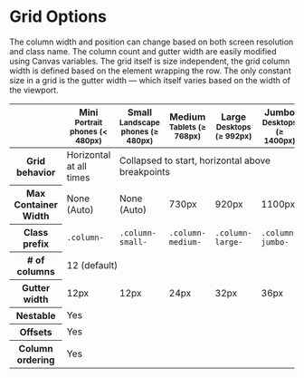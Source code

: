 # Grid Options

The column width and position can change based on both screen resolution and class name.  The column count and gutter width are easily modified using Canvas variables.  The grid itself is size independent, the grid column width is defined based on the element wrapping the row.  The only constant size in a grid is the gutter width &mdash; which itself varies based on the width of the viewport.

<table class="table table-bordered table-striped flush-bottom">
  <thead>
    <tr>
      <th></th>
      <th class="text-align-center">
        Mini<br>
        <small class="flush-bottom">Portrait phones (< 480px)</small>
      </th>
      <th class="text-align-center">
        Small<br>
        <small class="flush-bottom">Landscape phones (≥ 480px)</small>
      </th>
      <th class="text-align-center">
        Medium<br>
        <small class="flush-bottom">Tablets (≥ 768px)</small>
      </th>
      <th class="text-align-center">
        Large<br>
        <small class="flush-bottom">Desktops (≥ 992px)</small>
      </th>
      <th class="text-align-center">
        Jumbo<br>
        <small class="flush-bottom">Desktops (≥ 1400px)</small>
      </th>
    </tr>
  </thead>
  <tbody>
    <tr>
      <th class="text-nowrap" scope="row">Grid behavior</th>
      <td>Horizontal at all times</td>
      <td colspan="4">Collapsed to start, horizontal above breakpoints</td>
    </tr>
    <tr>
      <th class="text-nowrap" scope="row">Max Container Width</th>
      <td>None (Auto)</td>
      <td>None (Auto)</td>
      <td>730px</td>
      <td>920px</td>
      <td>1100px</td>
    </tr>
    <tr>
      <th class="text-nowrap" scope="row">Class prefix</th>
      <td><code>.column-</code></td>
      <td><code>.column-small-</code></td>
      <td><code>.column-medium-</code></td>
      <td><code>.column-large-</code></td>
      <td><code>.column-jumbo-</code></td>
    </tr>
    <tr>
      <th class="text-nowrap" scope="row"># of columns</th>
      <td colspan="5">12 (default)</td>
    </tr>
    <tr>
      <th class="text-nowrap" scope="row">Gutter width</th>
      <td>12px</td>
      <td>12px</td>
      <td>24px</td>
      <td>32px</td>
      <td>36px</td>
    </tr>
    <tr>
      <th class="text-nowrap" scope="row">Nestable</th>
      <td colspan="5">Yes</td>
    </tr>
    <tr>
      <th class="text-nowrap" scope="row">Offsets</th>
      <td colspan="5">Yes</td>
    </tr>
    <tr>
      <th class="text-nowrap" scope="row">Column ordering</th>
      <td colspan="5">Yes</td>
    </tr>
  </tbody>
</table>
